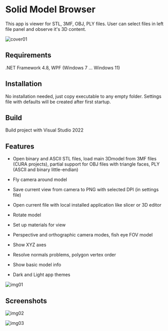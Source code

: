 # Solid Model Browser

This app is viewer for STL, 3MF, OBJ, PLY files.
User can select files in left file panel and observe it's 3D content.

![cover01](https://github.com/user-attachments/assets/c996f67c-7100-4a8b-92c1-af75fd2d44bb)

## Requirements

.NET Framework 4.8, WPF (Windows 7 ... Windows 11)

## Installation

No installation needed, just copy executable to any empty folder. Settings file with defaults will be created after first startup.

## Build

Build project with Visual Studio 2022

## Features

- Open binary and ASCII STL files, load main 3Dmodel from 3MF files (CURA projects), partial support for OBJ files with triangle faces, PLY (ASCII and binary little-endian)

- Fly camera around model

- Save current view from camera to PNG with selected DPI (in settings file)

- Open current file with local installed application like slicer or 3D editor

- Rotate model

- Set up materials for view

- Perspective and orthographic camera modes, fish eye FOV model

- Show XYZ axes

- Resolve normals problems, polygon vertex order

- Show basic model info

- Dark and Light app themes

![img01](https://github.com/user-attachments/assets/dd72c856-e867-4916-bc21-bff514890afe)

## Screenshots

![img02](https://github.com/user-attachments/assets/03dd9a9f-9a7e-477d-a349-92937fc5d4d3)

![img03](https://github.com/user-attachments/assets/dc0cea81-80e8-407a-b1f1-e9d900b76b83)
